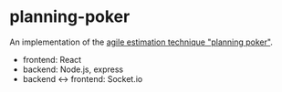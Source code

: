 # planning-poker

An implementation of the [agile estimation technique "planning poker"](https://en.wikipedia.org/wiki/Planning_poker).
- frontend: React
- backend: Node.js, express
- backend <-> frontend: Socket.io
